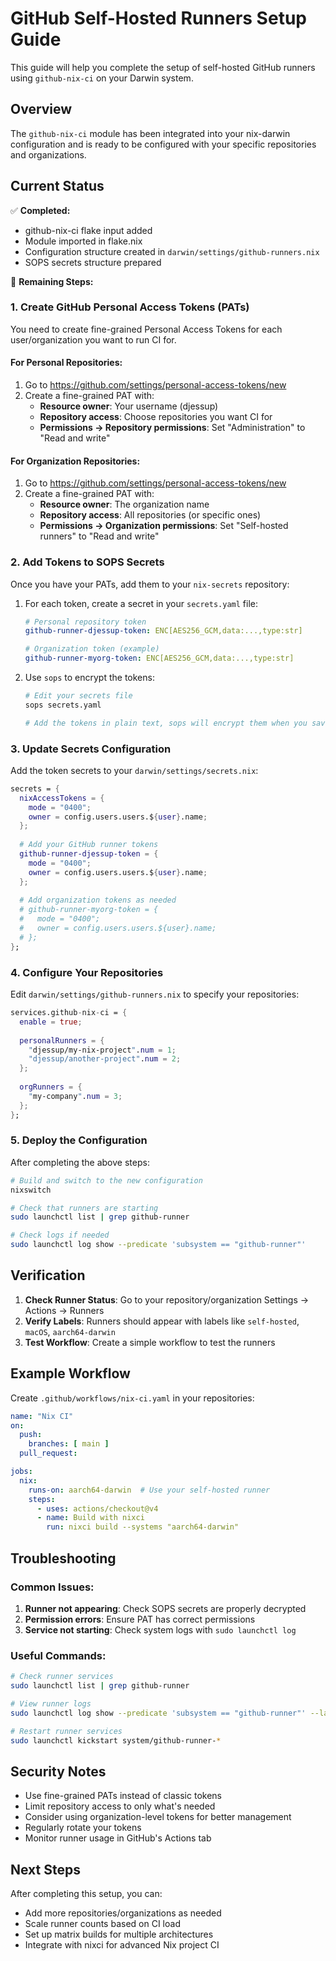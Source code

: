 # GitHub Self-Hosted Runners Setup Guide

This guide will help you complete the setup of self-hosted GitHub runners using `github-nix-ci` on your Darwin system.

## Overview

The `github-nix-ci` module has been integrated into your nix-darwin configuration and is ready to be configured with your specific repositories and organizations.

## Current Status

✅ **Completed:**
- github-nix-ci flake input added
- Module imported in flake.nix
- Configuration structure created in `darwin/settings/github-runners.nix`
- SOPS secrets structure prepared

🔄 **Remaining Steps:**

### 1. Create GitHub Personal Access Tokens (PATs)

You need to create fine-grained Personal Access Tokens for each user/organization you want to run CI for.

#### For Personal Repositories:
1. Go to https://github.com/settings/personal-access-tokens/new
2. Create a fine-grained PAT with:
   - **Resource owner**: Your username (djessup)
   - **Repository access**: Choose repositories you want CI for
   - **Permissions -> Repository permissions**: Set "Administration" to "Read and write"

#### For Organization Repositories:
1. Go to https://github.com/settings/personal-access-tokens/new
2. Create a fine-grained PAT with:
   - **Resource owner**: The organization name
   - **Repository access**: All repositories (or specific ones)
   - **Permissions -> Organization permissions**: Set "Self-hosted runners" to "Read and write"

### 2. Add Tokens to SOPS Secrets

Once you have your PATs, add them to your `nix-secrets` repository:

1. For each token, create a secret in your `secrets.yaml` file:
   ```yaml
   # Personal repository token
   github-runner-djessup-token: ENC[AES256_GCM,data:...,type:str]
   
   # Organization token (example)
   github-runner-myorg-token: ENC[AES256_GCM,data:...,type:str]
   ```

2. Use `sops` to encrypt the tokens:
   ```bash
   # Edit your secrets file
   sops secrets.yaml
   
   # Add the tokens in plain text, sops will encrypt them when you save
   ```

### 3. Update Secrets Configuration

Add the token secrets to your `darwin/settings/secrets.nix`:

```nix
secrets = {
  nixAccessTokens = {
    mode = "0400";
    owner = config.users.users.${user}.name;
  };
  
  # Add your GitHub runner tokens
  github-runner-djessup-token = {
    mode = "0400";
    owner = config.users.users.${user}.name;
  };
  
  # Add organization tokens as needed
  # github-runner-myorg-token = {
  #   mode = "0400";
  #   owner = config.users.users.${user}.name;
  # };
};
```

### 4. Configure Your Repositories

Edit `darwin/settings/github-runners.nix` to specify your repositories:

```nix
services.github-nix-ci = {
  enable = true;
  
  personalRunners = {
    "djessup/my-nix-project".num = 1;
    "djessup/another-project".num = 2;
  };
  
  orgRunners = {
    "my-company".num = 3;
  };
};
```

### 5. Deploy the Configuration

After completing the above steps:

```bash
# Build and switch to the new configuration
nixswitch

# Check that runners are starting
sudo launchctl list | grep github-runner

# Check logs if needed
sudo launchctl log show --predicate 'subsystem == "github-runner"'
```

## Verification

1. **Check Runner Status**: Go to your repository/organization Settings → Actions → Runners
2. **Verify Labels**: Runners should appear with labels like `self-hosted`, `macOS`, `aarch64-darwin`
3. **Test Workflow**: Create a simple workflow to test the runners

## Example Workflow

Create `.github/workflows/nix-ci.yaml` in your repositories:

```yaml
name: "Nix CI"
on:
  push:
    branches: [ main ]
  pull_request:

jobs:
  nix:
    runs-on: aarch64-darwin  # Use your self-hosted runner
    steps:
      - uses: actions/checkout@v4
      - name: Build with nixci
        run: nixci build --systems "aarch64-darwin"
```

## Troubleshooting

### Common Issues:

1. **Runner not appearing**: Check SOPS secrets are properly decrypted
2. **Permission errors**: Ensure PAT has correct permissions
3. **Service not starting**: Check system logs with `sudo launchctl log`

### Useful Commands:

```bash
# Check runner services
sudo launchctl list | grep github-runner

# View runner logs
sudo launchctl log show --predicate 'subsystem == "github-runner"' --last 1h

# Restart runner services
sudo launchctl kickstart system/github-runner-*
```

## Security Notes

- Use fine-grained PATs instead of classic tokens
- Limit repository access to only what's needed
- Consider using organization-level tokens for better management
- Regularly rotate your tokens
- Monitor runner usage in GitHub's Actions tab

## Next Steps

After completing this setup, you can:
- Add more repositories/organizations as needed
- Scale runner counts based on CI load
- Set up matrix builds for multiple architectures
- Integrate with nixci for advanced Nix project CI
